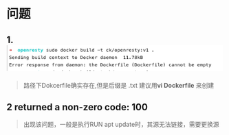 # 问题

## 1. ![](/assets/docker-pro-1.png)

> 路径下Dokcerfile确实存在,但是后缀是 .txt  建议用**vi Dockerfile** 来创建





## 2  returned a non-zero code: 100

> 出现该问题，一般是执行RUN apt update时，其源无法链接，需要更换源



